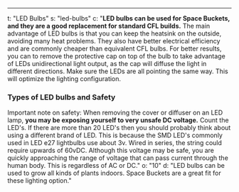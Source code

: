 ---
t: "LED Bulbs"
s: "led-bulbs"
c: "<strong>LED bulbs can be used for Space Buckets, and they are a good replacement for standard CFL builds.</strong> The main advantage of LED bulbs is that you can keep the heatsink on the outside, avoiding many heat problems. They also have better electrical efficiency and are commonly cheaper than equivalent CFL bulbs. For better results, you can to remove the protective cap on top of the bulb to take advantage of LEDs unidirectional light output, as the cap will diffuse the light in different directions. Make sure the LEDs are all pointing the same way. This will optimize the lighting configuration.

<h3>Types of LED bulbs and Safety </h3>
Important note on safety: When removing the cover or diffuser on an LED lamp, <strong>you may be exposing yourself to very unsafe DC voltage.</strong> Count the LED's. If there are more than 20 LED's then you should probably think about using a different brand of LED. This is because the SMD LED's commonly used in LED e27 lightbulbs use about 3v. Wired in series, the string could require upwards of 60vDC. Although this voltage may be safe, you are quickly approaching the range of voltage that can pass current through the human body. This is regardless of AC or DC."
o: "10"
d: "LED bulbs can be used to grow all kinds of plants indoors. Space Buckets are a great fit for these lighting option."